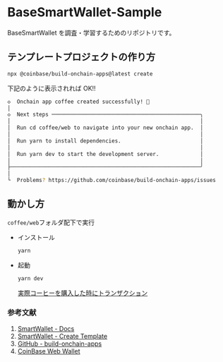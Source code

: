 # BaseSmartWallet-Sample

BaseSmartWallet を調査・学習するためのリポジトリです。

## テンプレートプロジェクトの作り方

```bash
npx @coinbase/build-onchain-apps@latest create
```

下記のように表示されれば OK!!

```bash
◇  Onchain app coffee created successfully! 🚀
│
◇  Next steps ───────────────────────────────────────────────╮
│                                                            │
│  Run cd coffee/web to navigate into your new onchain app.  │
│                                                            │
│  Run yarn to install dependencies.                         │
│                                                            │
│  Run yarn dev to start the development server.             │
│                                                            │
├────────────────────────────────────────────────────────────╯
│
└  Problems? https://github.com/coinbase/build-onchain-apps/issues
```

## 動かし方

`coffee/web`フォルダ配下で実行

- インストール

  ```bash
  yarn
  ```

- 起動

  ```bash
  yarn dev
  ```

  [実際コーヒーを購入した時にトランザクション](https://sepolia.basescan.org/tx/0x1bfdd0a797a4e2fb68390a358f98515ab5a58f8e5121fa25200dc37b8814b75d#eventlog)

### 参考文献

1. [SmartWallet - Docs](https://www.smartwallet.dev/guides/create-app/using-boat)
2. [SmartWallet - Create Template](https://buildonchainapps.xyz/)
3. [GitHub - build-onchain-apps](https://github.com/coinbase/build-onchain-apps)
4. [CoinBase Web Wallet](https://wallet.coinbase.com/assets/transactions)
